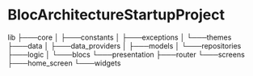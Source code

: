 # BlocArchitectureStartupProject

lib
├───core
│   ├───constants
│   ├───exceptions
│   └───themes
├───data
│   ├───data_providers
│   ├───models
│   └───repositories
├───logic
│   └───blocs
└───presentation
├───router
└───screens
├───home_screen
└───widgets
